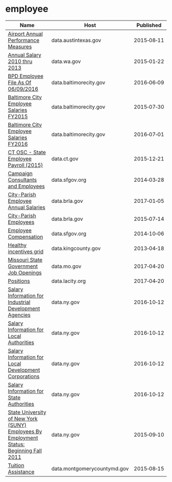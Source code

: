 # employee

Name | Host | Published
---- | ---- | ---------
[Airport Annual Performance Measures](../datasets/x4vz-3xdy.md) | data.austintexas.gov | 2015&#x2011;08&#x2011;11
[Annual Salary 2010 thru 2013](../datasets/y3ds-rkew.md) | data.wa.gov | 2015&#x2011;01&#x2011;22
[BPD Employee File As Of 06/09/2016](../datasets/84yu-nmcy.md) | data.baltimorecity.gov | 2016&#x2011;06&#x2011;09
[Baltimore City Employee Salaries FY2015](../datasets/nsfe-bg53.md) | data.baltimorecity.gov | 2015&#x2011;07&#x2011;30
[Baltimore City Employee Salaries FY2016](../datasets/65ac-s4v5.md) | data.baltimorecity.gov | 2016&#x2011;07&#x2011;01
[CT OSC - State Employee Payroll (2015)](../datasets/fgmk-ht2c.md) | data.ct.gov | 2015&#x2011;12&#x2011;21
[Campaign Consultants and Employees](../datasets/8n8d-ry79.md) | data.sfgov.org | 2014&#x2011;03&#x2011;28
[City-Parish Employee Annual Salaries](../datasets/g5c2-myyj.md) | data.brla.gov | 2017&#x2011;01&#x2011;05
[City-Parish Employees](../datasets/gyhq-w3h3.md) | data.brla.gov | 2015&#x2011;07&#x2011;14
[Employee Compensation](../datasets/88g8-5mnd.md) | data.sfgov.org | 2014&#x2011;10&#x2011;06
[Healthy incentives grid](../datasets/5kqr-fnk9.md) | data.kingcounty.gov | 2013&#x2011;04&#x2011;18
[Missouri State Government Job Openings](../datasets/83mm-j7ms.md) | data.mo.gov | 2017&#x2011;04&#x2011;20
[Positions](../datasets/46qe-t7np.md) | data.lacity.org | 2017&#x2011;04&#x2011;20
[Salary Information for Industrial Development Agencies](../datasets/9yx9-29p4.md) | data.ny.gov | 2016&#x2011;10&#x2011;12
[Salary Information for Local Authorities](../datasets/fx93-cifz.md) | data.ny.gov | 2016&#x2011;10&#x2011;12
[Salary Information for Local Development Corporations](../datasets/wryv-rizw.md) | data.ny.gov | 2016&#x2011;10&#x2011;12
[Salary Information for State Authorities](../datasets/unag-2p27.md) | data.ny.gov | 2016&#x2011;10&#x2011;12
[State University of New York (SUNY) Employees By Employment Status: Beginning Fall 2011](../datasets/r7v3-sp8n.md) | data.ny.gov | 2015&#x2011;09&#x2011;10
[Tuition Assistance](../datasets/p7z5-tjrz.md) | data.montgomerycountymd.gov | 2015&#x2011;08&#x2011;15


